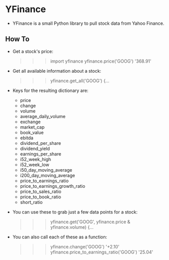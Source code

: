 
YFinance
========

* YFinance is a small Python library to pull stock data from Yahoo Finance.


How To
------

* Get a stock's price:

    >>> import yfinance
    >>> yfinance.price('GOOG')
    '368.91'
    
* Get all available information about a stock:
    
    >>> yfinance.get_all('GOOG')
    {...

* Keys for the resulting dictionary are:
    
    * price
    * change
    * volume
    * average_daily_volume
    * exchange
    * market_cap
    * book_value
    * ebitda
    * dividend_per_share
    * dividend_yield
    * earnings_per_share
    * i52_week_high
    * i52_week_low
    * i50_day_moving_average
    * i200_day_moving_average
    * price_to_earnings_ratio
    * price_to_earnings_growth_ratio
    * price_to_sales_ratio
    * price_to_book_ratio
    * short_ratio

* You can use these to grab just a few data points for a stock:
    
    >>> yfinance.get('GOOG', yfinance.price & yfinance.volume)
    {...

* You can also call each of these as a function:
    
    >>> yfinance.change('GOOG')
    '+2.10'
    >>> yfinance.price_to_earnings_ratio('GOOG')
    '25.04'


